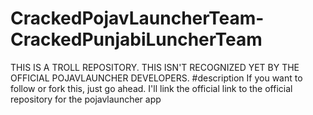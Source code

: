 # CrackedPojavLauncherTeam-CrackedPunjabiLuncherTeam
THIS IS A TROLL REPOSITORY. THIS ISN'T RECOGNIZED YET BY THE OFFICIAL POJAVLAUNCHER DEVELOPERS.
#description
If you want to follow or fork this, just go ahead. I'll link the official link to the official repository for the pojavlauncher app
